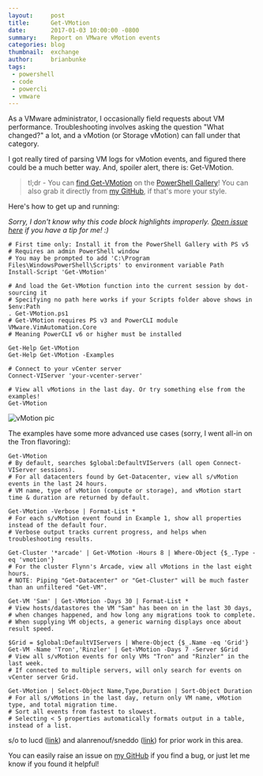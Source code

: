 ```yaml
---
layout:     post
title:      Get-VMotion
date:       2017-01-03 10:00:00 -0800
summary:    Report on VMware vMotion events
categories: blog
thumbnail:  exchange
author:     brianbunke
tags:
 - powershell
 - code
 - powercli
 - vmware
---
```


As a VMware administrator, I occasionally field requests about VM performance. Troubleshooting involves asking the question "What changed?" a lot, and a vMotion (or Storage vMotion) can fall under that category.

I got really tired of parsing VM logs for vMotion events, and figured there could be a much better way. And, spoiler alert, there is: Get-VMotion.

> tl;dr - You can [find Get-VMotion] on the [PowerShell Gallery]! You can also grab it directly from [my GitHub], if that's more your style.

Here's how to get up and running:

_Sorry, I don't know why this code block highlights improperly. [Open issue here] if you have a tip for me! :)_

```posh
# First time only: Install it from the PowerShell Gallery with PS v5
# Requires an admin PowerShell window
# You may be prompted to add 'C:\Program Files\WindowsPowerShell\Scripts' to environment variable Path
Install-Script 'Get-VMotion'

# And load the Get-VMotion function into the current session by dot-sourcing it
# Specifying no path here works if your Scripts folder above shows in $env:Path
. Get-VMotion.ps1
# Get-VMotion requires PS v3 and PowerCLI module VMware.VimAutomation.Core
# Meaning PowerCLI v6 or higher must be installed

Get-Help Get-VMotion
Get-Help Get-VMotion -Examples

# Connect to your vCenter server
Connect-VIServer 'your-vcenter-server'

# View all vMotions in the last day. Or try something else from the examples!
Get-VMotion
```

![vMotion pic](https://brianbunke.github.io/images/get-vmotion.png)

The examples have some more advanced use cases (sorry, I went all-in on the Tron flavoring):

```posh
Get-VMotion
# By default, searches $global:DefaultVIServers (all open Connect-VIServer sessions).
# For all datacenters found by Get-Datacenter, view all s/vMotion events in the last 24 hours.
# VM name, type of vMotion (compute or storage), and vMotion start time & duration are returned by default.

Get-VMotion -Verbose | Format-List *
# For each s/vMotion event found in Example 1, show all properties instead of the default four.
# Verbose output tracks current progress, and helps when troubleshooting results.

Get-Cluster '*arcade' | Get-VMotion -Hours 8 | Where-Object {$_.Type -eq 'vmotion'}
# For the cluster Flynn's Arcade, view all vMotions in the last eight hours.
# NOTE: Piping "Get-Datacenter" or "Get-Cluster" will be much faster than an unfiltered "Get-VM".

Get-VM 'Sam' | Get-VMotion -Days 30 | Format-List *
# View hosts/datastores the VM "Sam" has been on in the last 30 days,
# when changes happened, and how long any migrations took to complete.
# When supplying VM objects, a generic warning displays once about result speed.

$Grid = $global:DefaultVIServers | Where-Object {$_.Name -eq 'Grid'}
Get-VM -Name 'Tron','Rinzler' | Get-VMotion -Days 7 -Server $Grid
# View all s/vMotion events for only VMs "Tron" and "Rinzler" in the last week.
# If connected to multiple servers, will only search for events on vCenter server Grid.

Get-VMotion | Select-Object Name,Type,Duration | Sort-Object Duration
# For all s/vMotions in the last day, return only VM name, vMotion type, and total migration time.
# Sort all events from fastest to slowest.
# Selecting < 5 properties automatically formats output in a table, instead of a list.
```

s/o to lucd ([link][link1]) and alanrenouf/sneddo ([link][link2]) for prior work in this area.

You can easily raise an issue on [my GitHub] if you find a bug, or just let me know if you found it helpful!

[find Get-VMotion]: https://www.powershellgallery.com/packages/Get-VMotion/
[PowerShell Gallery]: https://www.powershellgallery.com/
[my GitHub]: https://github.com/brianbunke/vCmdlets
[Open issue here]: https://github.com/brianbunke/brianbunke.github.io/issues/1
[link1]: http://www.lucd.info/2013/03/31/get-the-vmotionsvmotion-history/
[link2]: https://github.com/alanrenouf/vCheck-vSphere

